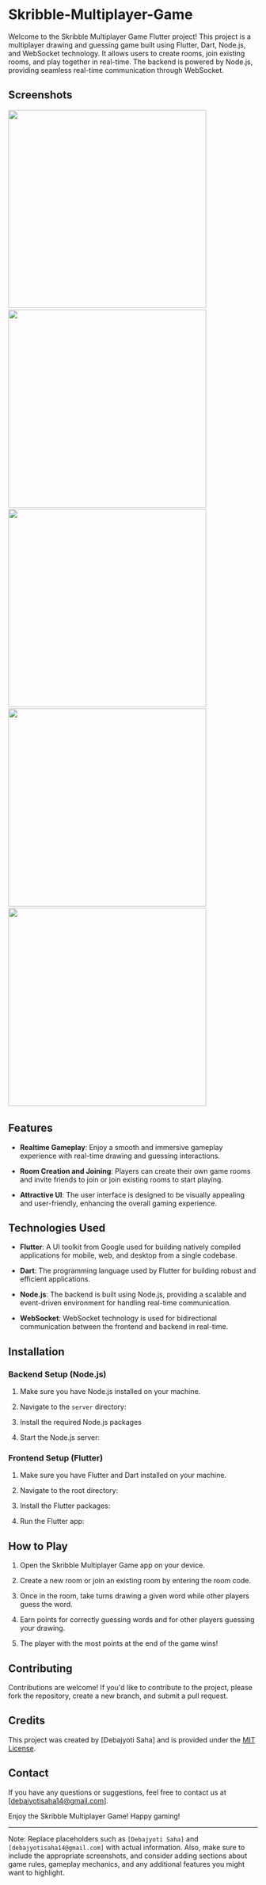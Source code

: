 
# Skribble-Multiplayer-Game

Welcome to the Skribble Multiplayer Game Flutter project! This project is a multiplayer drawing and guessing game built using Flutter, Dart, Node.js, and WebSocket technology. It allows users to create rooms, join existing rooms, and play together in real-time. The backend is powered by Node.js, providing seamless real-time communication through WebSocket.

## Screenshots

<img width="400" src="https://github.com/Debajyoti14/Skribble-Multiplayer-Game/assets/91759192/577ca4ba-e87f-44e4-8080-6a18a2bca215"/>&nbsp; &nbsp;
<img width="400" src="https://github.com/Debajyoti14/Skribble-Multiplayer-Game/assets/91759192/c90c8cd4-5cb4-4052-a5bd-70e74e20c971"/>&nbsp; &nbsp;
<img width="400" src="https://github.com/Debajyoti14/Skribble-Multiplayer-Game/assets/91759192/9b377e3e-2ce2-4a0e-b1e2-47909d71dd3b"/>&nbsp; &nbsp;
<img width="400" src="https://github.com/Debajyoti14/Skribble-Multiplayer-Game/assets/91759192/42740f42-b82d-413d-9ee4-0c9014415e95"/>&nbsp; &nbsp;
<img width="400" src="https://github.com/Debajyoti14/Skribble-Multiplayer-Game/assets/91759192/714e1e38-6e9d-4030-94af-d3d930df6858"/>&nbsp; &nbsp;

## Features

- **Realtime Gameplay**: Enjoy a smooth and immersive gameplay experience with real-time drawing and guessing interactions.

- **Room Creation and Joining**: Players can create their own game rooms and invite friends to join or join existing rooms to start playing.

- **Attractive UI**: The user interface is designed to be visually appealing and user-friendly, enhancing the overall gaming experience.

## Technologies Used

- **Flutter**: A UI toolkit from Google used for building natively compiled applications for mobile, web, and desktop from a single codebase.

- **Dart**: The programming language used by Flutter for building robust and efficient applications.

- **Node.js**: The backend is built using Node.js, providing a scalable and event-driven environment for handling real-time communication.

- **WebSocket**: WebSocket technology is used for bidirectional communication between the frontend and backend in real-time.

## Installation

### Backend Setup (Node.js)

1. Make sure you have Node.js installed on your machine.

2. Navigate to the `server` directory:

3. Install the required Node.js packages
  
4. Start the Node.js server:

   
### Frontend Setup (Flutter)

1. Make sure you have Flutter and Dart installed on your machine.

2. Navigate to the root directory:

3. Install the Flutter packages:
  
4. Run the Flutter app:


## How to Play

1. Open the Skribble Multiplayer Game app on your device.

2. Create a new room or join an existing room by entering the room code.

3. Once in the room, take turns drawing a given word while other players guess the word.

4. Earn points for correctly guessing words and for other players guessing your drawing.

5. The player with the most points at the end of the game wins!

## Contributing

Contributions are welcome! If you'd like to contribute to the project, please fork the repository, create a new branch, and submit a pull request.

## Credits

This project was created by [Debajyoti Saha] and is provided under the [MIT License](LICENSE).

## Contact

If you have any questions or suggestions, feel free to contact us at [debajyotisaha14@gmail.com].

Enjoy the Skribble Multiplayer Game! Happy gaming!

---
Note: Replace placeholders such as `[Debajyoti Saha]` and `[debajyotisaha14@gmail.com]` with actual information. Also, make sure to include the appropriate screenshots, and consider adding sections about game rules, gameplay mechanics, and any additional features you might want to highlight.



